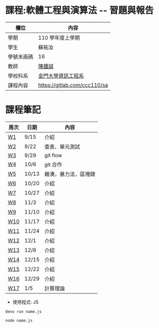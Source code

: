 # 課程:軟體工程與演算法 -- 習題與報告

欄位 | 內容
-----|--------
學期 | 110 學年度上學期
學生 |  蘇祐汝
學號末兩碼 | 16
教師 | [陳鍾誠](https://www.nqu.edu.tw/educsie/index.php?act=blog&code=list&ids=4)
學校科系 | [金門大學資訊工程系](https://www.nqu.edu.tw/educsie/index.php)
課程內容 | https://gitlab.com/ccc110/sa


# 課程筆記
| 周次 | 日期 |內容|
|--|--|--|
|[W1](https://github.com/ukarara/sa110a/blob/master/W1.md)| 9/15 |介紹
|[W2](https://github.com/ukarara/sa110a/blob/master/W2.md)| 9/22 |查表、單元測試
|[W3](https://github.com/ukarara/sa110a/blob/master/W3.md)| 9/29 |git flow
|[W4](https://github.com/ukarara/sa110a/blob/master/W4.md)| 10/6 |git 合作
|[W5](https://github.com/ukarara/sa110a/blob/master/W5.md)| 10/13 |雜湊，暴力法，區塊鏈
|[W6](https://github.com/ukarara/sa110a/blob/master/W6.md)| 10/20 |介紹
|[W7](https://github.com/ukarara/sa110a/blob/master/W7.md)| 10/27 |介紹
|[W8](https://github.com/ukarara/sa110a/blob/master/W8.md)| 11/3 |介紹
|[W9](https://github.com/ukarara/sa110a/blob/master/W9.md)| 11/10 |介紹
|[W10](https://github.com/ukarara/sa110a/blob/master/W10.md)| 11/17 |介紹
|[W11](https://github.com/ukarara/sa110a/blob/master/W11.md)| 11/24 |介紹
|[W12](https://github.com/ukarara/sa110a/blob/master/W12.md)| 12/1 |介紹
|[W13](https://github.com/ukarara/sa110a/blob/master/W13.md)| 12/8 |介紹
|[W14](https://github.com/ukarara/sa110a/blob/master/W14.md)| 12/15 |介紹
|[W15](https://github.com/ukarara/sa110a/blob/master/W15.md)| 12/22 |介紹
|[W16](https://github.com/ukarara/sa110a/blob/master/W16.md)| 12/29 |介紹
|[W17](https://github.com/ukarara/sa110a/blob/master/W17.md)|1/5|計算理論|


* 使用程式: JS
```
deno run name.js

node name.js
```

